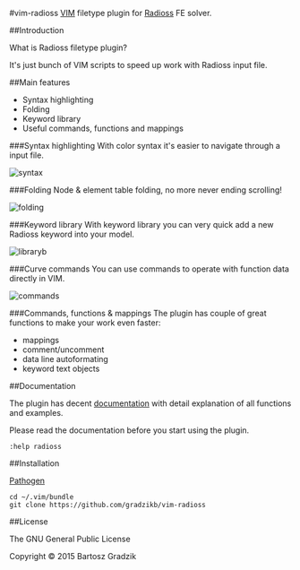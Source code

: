 #vim-radioss
[VIM](http://www.vim.org/) filetype plugin for [Radioss](http://www.altairhyperworks.com/Product,51,RADIOSS.aspx) FE solver.

##Introduction

What is Radioss filetype plugin?

It's just bunch of VIM scripts to speed up work with Radioss input file.

##Main features
- Syntax highlighting
- Folding
- Keyword library
- Useful commands, functions and mappings

###Syntax highlighting
With color syntax it's easier to navigate through a input file.

![syntax](https://raw.github.com/wiki/gradzikb/vim-lsdyna/gifs/syntax.gif)

###Folding
Node & element table folding, no more never ending scrolling!

![folding](https://raw.github.com/wiki/gradzikb/vim-lsdyna/gifs/folding.gif)

###Keyword library
With keyword library you can very quick add a new Radioss keyword into your model.

![libraryb](https://raw.github.com/wiki/gradzikb/vim-lsdyna/gifs/library.gif)


###Curve commands
You can use commands to operate with function data directly in VIM.

![commands](https://raw.github.com/wiki/gradzikb/vim-lsdyna/gifs/commands.gif)


###Commands, functions & mappings
The plugin has couple of great functions to make your work even faster:
- mappings
- comment/uncomment
- data line autoformating
- keyword text objects


##Documentation

The plugin has decent [documentation](https://github.com/gradzikb/vim-lsdyna/blob/master/doc/lsdyna.txt) with detail explanation of all functions and examples.

Please read the documentation before you start using the plugin.

`:help radioss`

##Installation

[Pathogen](https://github.com/tpope/vim-pathogen)

```
cd ~/.vim/bundle
git clone https://github.com/gradzikb/vim-radioss
```

##License

The GNU General Public License

Copyright &copy; 2015 Bartosz Gradzik
